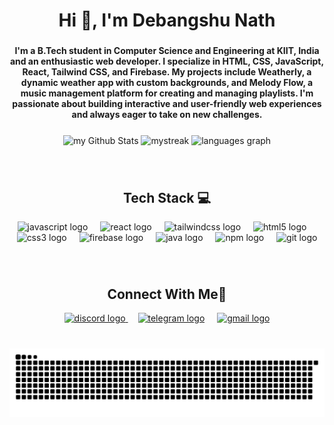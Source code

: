 <h1 align="center">Hi 👋, I'm Debangshu Nath</h1>

###

<h4 align="center">I'm a B.Tech student in Computer Science and Engineering at KIIT, India and an enthusiastic web developer. I specialize in HTML, CSS, JavaScript, React, Tailwind CSS, and Firebase. My projects include Weatherly, a dynamic weather app with custom backgrounds, and Melody Flow, a music management platform for creating and managing playlists. I'm passionate about building interactive and user-friendly web experiences and always eager to take on new challenges.</h4>

###

<div align="center">
  <img align="center" src="https://github-readme-stats.vercel.app/api?username=thecrusader25225&include_all_commits=true&count_private=true&show_icons=true&line_height=25&title_color=2B5BBD&icon_color=1124BB&text_color=A1A1A1&bg_color=0,000000,130F40" alt="my Github Stats" width="375" />
<img align="center" src="https://github-readme-streak-stats.herokuapp.com/?user=thecrusader25225&theme=tokyonight" alt="mystreak" width="400"/>
  <img align="center" src="https://github-readme-stats.vercel.app/api/top-langs?username=thecrusader25225&locale=en&hide_title=false&layout=compact&card_width=320&langs_count=5&theme=dracula&hide_border=false" height="175" alt="languages graph"  width="400"/>
  
</div>

###
<br clear="both">
<h2 align="center">Tech Stack 💻</h2>

<div align="center">
  <img src="https://skillicons.dev/icons?i=js" height="30" alt="javascript logo"  />
  <img width="12" />
<!--   <img src="https://skillicons.dev/icons?i=ts" height="30" alt="typescript logo"  />
  <img width="12" /> -->
  <img src="https://skillicons.dev/icons?i=react" height="30" alt="react logo"  />
  <img width="12" />
  <img src="https://skillicons.dev/icons?i=tailwind" height="30" alt="tailwindcss logo"  />
  <img width="12" />
  <img src="https://cdn.simpleicons.org/html5/E34F26" height="30" alt="html5 logo"  />
  <img width="12" />
  <img src="https://cdn.simpleicons.org/css3/1572B6" height="30" alt="css3 logo"  />
  <img width="12" />
  <img src="https://skillicons.dev/icons?i=firebase" height="30" alt="firebase logo"  />
  <img width="12" /> 
  <img src="https://cdn.jsdelivr.net/gh/devicons/devicon/icons/java/java-original.svg" height="30" alt="java logo"  />
  <img width="12"/>
<!--   <img src="https://skillicons.dev/icons?i=linux" height="30" alt="linux logo"  />
  <img width="12" /> -->
  <img src="https://cdn.jsdelivr.net/gh/devicons/devicon/icons/npm/npm-original-wordmark.svg" height="30" alt="npm logo"  />
  <img width="12" />
  <img src="https://skillicons.dev/icons?i=git" height="30" alt="git logo"  />
  
</div>

###

<br clear="both">
<h2 align="center">Connect With Me🤝</h2>

<div align="center">
  <a href="https://discord.com/users/the_anonymous_beep" target="_blank">
    <img src="https://raw.githubusercontent.com/maurodesouza/profile-readme-generator/master/src/assets/icons/social/discord/default.svg"  height="30" alt="discord logo"  />
  </a>
   <img width="12" />
  <a href="https://t.me/shane25225"><img src="https://raw.githubusercontent.com/maurodesouza/profile-readme-generator/master/src/assets/icons/social/telegram/default.svg"  height="30" alt="telegram logo"  /></a>
   <img width="12" />
  <a href="mailto:thecrusader.25225@gmail.com" target="_blank">
    <img src="https://raw.githubusercontent.com/maurodesouza/profile-readme-generator/master/src/assets/icons/social/gmail/default.svg"  height="30" alt="gmail logo"  />
  </a>
  
</div>

###

<br clear="both">

<div align="center">
<picture>
  <source media="(prefers-color-scheme: dark)" srcset="dist/github-snake-dark.svg" />
  <source media="(prefers-color-scheme: light)" srcset="dist/github-snake.svg" />
  <img alt="GitHub Snake" src="dist/github-snake.svg" />
</picture>
</div>

###
